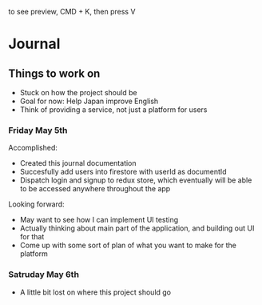 to see preview, CMD + K, then press V

# Journal

## Things to work on

- Stuck on how the project should be
- Goal for now: Help Japan improve English
- Think of providing a service, not just a platform for users

### Friday May 5th

Accomplished:

- Created this journal documentation
- Succesfully add users into firestore with userId as documentId
- Dispatch login and signup to redux store, which eventually will be able to be accessed anywhere throughout the app

Looking forward:

- May want to see how I can implement UI testing
- Actually thinking about main part of the application, and building out UI for that
- Come up with some sort of plan of what you want to make for the platform

### Satruday May 6th

- A little bit lost on where this project should go

